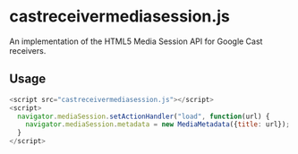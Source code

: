 # castreceivermediasession.js
An implementation of the HTML5 Media Session API for Google Cast receivers.

## Usage

``` javascript
<script src="castreceivermediasession.js"></script>
<script>
  navigator.mediaSession.setActionHandler("load", function(url) {
    navigator.mediaSession.metadata = new MediaMetadata({title: url});
  }
</script>
```
